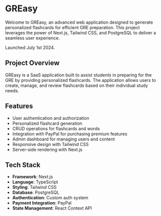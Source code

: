 # GREasy

Welcome to GREasy, an advanced web application designed to generate personalized flashcards for efficient GRE preparation. This project leverages the power of Next.js, Tailwind CSS, and PostgreSQL to deliver a seamless user experience.

Launched July 1st  2024.

## Project Overview

GREasy is a SaaS application built to assist students in preparing for the GRE by providing personalized flashcards. The application allows users to create, manage, and review flashcards based on their individual study needs.

## Features

- User authentication and authorization
- Personalized flashcard generation
- CRUD operations for flashcards and words
- Integration with PayPal for purchasing premium features
- Admin dashboard for managing users and content
- Responsive design with Tailwind CSS
- Server-side rendering with Next.js

## Tech Stack

- **Framework**: Next.js
- **Language**: TypeScript
- **Styling**: Tailwind CSS
- **Database**: PostgreSQL
- **Authentication**: Custom auth system
- **Payment Integration**: PayPal
- **State Management**: React Context API